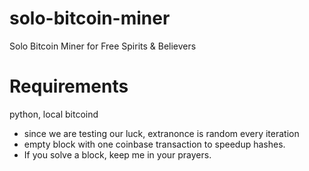 # solo-bitcoin-miner
 Solo Bitcoin Miner for Free Spirits & Believers
 
# Requirements
 python, local bitcoind
 
* since we are testing our luck, extranonce is random every iteration
* empty block with one coinbase transaction to speedup hashes.
* If you solve a block, keep me in your prayers.
